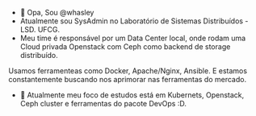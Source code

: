 - 👋 Opa, Sou @whasley
- Atualmente sou SysAdmin no Laboratório de Sistemas Distribuídos - LSD. UFCG.
- Meu time é responsável por um Data Center local, onde rodam uma Cloud privada Openstack com Ceph como backend de storage distribuído.

Usamos ferramenteas como Docker, Apache/Nginx, Ansible. E estamos constantemente buscando nos aprimorar nas ferramentas do mercado.

- 💞️ Atualmente meu foco de estudos está em Kubernets, Openstack, Ceph cluster e ferramentas do pacote DevOps :D.

<!---
whasley/whasley is a ✨ special ✨ repository because its `README.md` (this file) appears on your GitHub profile.
You can click the Preview link to take a look at your changes.
--->
